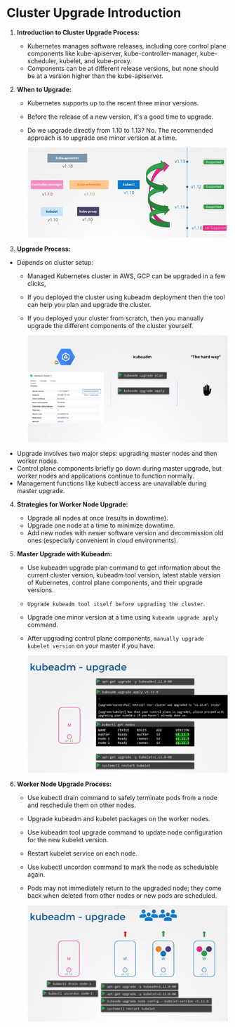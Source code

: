 # Cluster Upgrade Introduction

1. **Introduction to Cluster Upgrade Process:**
   
   * Kubernetes manages software releases, including core control plane components like kube-apiserver, kube-controller-manager, kube-scheduler, kubelet, and kube-proxy.
   * Components can be at different release versions, but none should be at a version higher than the kube-apiserver.
2. **When to Upgrade:**
   
   * Kubernetes supports up to the recent three minor versions.
   * Before the release of a new version, it's a good time to upgrade.
   * Do we upgrade directly from 1.10 to 1.13? No. The recommended approach is to upgrade one minor version at a time.
     
     ![up2](../../images/up2.PNG)
3. **Upgrade Process:**

* Depends on cluster setup:
  * Managed Kubernetes cluster in AWS, GCP can be upgraded in a few clicks,
  * If you deployed the cluster using kubeadm deployment then the tool can help you plan and upgrade the cluster.
  * If you deployed your cluster from scratch, then you manually upgrade the different components of the cluster yourself.
    
    ![up2](../../images/clusterup.png)
* Upgrade involves two major steps: upgrading master nodes and then worker nodes.
* Control plane components briefly go down during master upgrade, but worker nodes and applications continue to function normally.
* Management functions like kubectl access are unavailable during master upgrade.

4. **Strategies for Worker Node Upgrade:**
   
   * Upgrade all nodes at once (results in downtime).
   * Upgrade one node at a time to minimize downtime.
   * Add new nodes with newer software version and decommission old ones (especially convenient in cloud environments).
5. **Master Upgrade with Kubeadm:**
   
   * Use kubeadm upgrade plan command to get information about the current cluster version, kubeadm tool version, latest stable version of Kubernetes, control plane components, and their upgrade versions.
   * `Upgrade kubeadm tool itself before upgrading the cluster`.
   * Upgrade one minor version at a time using `kubeadm upgrade apply` command.
   * After upgrading control plane components, `manually upgrade kubelet version` on your master if you have.
     
     ![up2](../../images/clusterup2.png)
6. **Worker Node Upgrade Process:**
   
   * Use kubectl drain command to safely terminate pods from a node and reschedule them on other nodes.
   * Upgrade kubeadm and kubelet packages on the worker nodes.
   * Use kubeadm tool upgrade command to update node configuration for the new kubelet version.
   * Restart kubelet service on each node.
   * Use kubectl uncordon command to mark the node as schedulable again.
   * Pods may not immediately return to the upgraded node; they come back when deleted from other nodes or new pods are scheduled.
     
     ![up2](../../images/clusterup1.png)

